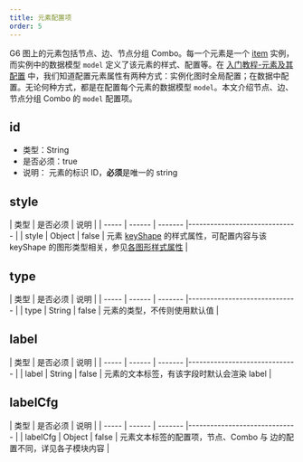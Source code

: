 ```yaml
---
title: 元素配置项
order: 5
---
```


G6 图上的元素包括节点、边、节点分组 Combo。每一个元素是一个 [item](/zh/docs/api/nodeEdge/Item) 实例，而实例中的数据模型 `model` 定义了该元素的样式、配置等。在 [入门教程-元素及其配置](/zh/docs/manual/tutorial/elements#配置属性) 中，我们知道配置元素属性有两种方式：实例化图时全局配置；在数据中配置。无论何种方式，都是在配置每个元素的数据模型 `model`。本文介绍节点、边、节点分组 Combo 的 `model` 配置项。

## id
- 类型：String
- 是否必须：true
- 说明： 元素的标识 ID，**必须**是唯一的 string

## style
| 类型    | 是否必须 | 说明                           |
| ----- | ------ | ------- |------------------------------ |
| style | Object | false   | 元素 [keyShape](/zh/docs/manual/middle/elements/shape-keyshape) 的样式属性，可配置内容与该 keyShape 的图形类型相关，参见[各图形样式属性](/zh/docs/api/nodeEdge/shapeProperties) |

## type
| 类型    | 是否必须 | 说明                           |
| ----- | ------ | ------- |------------------------------ |
| type  | String | false   | 元素的类型，不传则使用默认值           |

## label
| 类型    | 是否必须 | 说明                           |
| ----- | ------ | ------- |------------------------------ |
| label | String | false   | 元素的文本标签，有该字段时默认会渲染 label |

## labelCfg
| 类型    | 是否必须 | 说明                           |
| ----- | ------ | ------- |------------------------------ |
| labelCfg | Object | false   | 元素文本标签的配置项，节点、Combo 与 边的配置不同，详见各子模块内容 |
